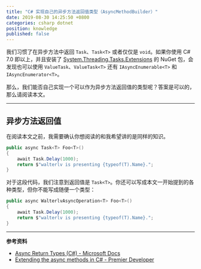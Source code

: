 ```yaml
---
title: "C# 实现自己的异步方法返回值类型（AsyncMethodBuilder）"
date: 2019-08-30 14:25:50 +0800
categories: csharp dotnet
position: knowledge
published: false
---
```


我们习惯了在异步方法中返回 `Task`、`Task<T>` 或者仅仅是 `void`。如果你使用 C# 7.0 即以上，并且安装了 [System.Threading.Tasks.Extensions](https://www.nuget.org/packages/System.Threading.Tasks.Extensions/) 的 NuGet 包，会发现也可以使用 `ValueTask`、`ValueTask<T>` 还有 `IAsyncEnumerable<T>` 和 `IAsyncEnumerator<T>`。

那么，我们能否自己实现一个可以作为异步方法返回值的类型呢？答案是可以的，那么请阅读本文。

---

<div id="toc"></div>

## 异步方法返回值

在阅读本文之前，我需要确认你想阅读的和我希望讲的是同样的知识。

```csharp
public async Task<T> Foo<T>()
{
    await Task.Delay(1000);
    return $"walterlv is presenting {typeof(T).Name}.";
}
```

对于这段代码，我们注意到返回值是 `Task<T>`。你还可以写成本文一开始提到的各种类型，但你不能写成随便一个类型：

```csharp
public async WalterlvAsyncOperation<T> Foo<T>()
{
    await Task.Delay(1000);
    return $"walterlv is presenting {typeof(T).Name}.";
}
```

---

**参考资料**

- [Async Return Types (C#) - Microsoft Docs](https://docs.microsoft.com/en-us/dotnet/csharp/programming-guide/concepts/async/async-return-types)
- [Extending the async methods in C# - Premier Developer](https://devblogs.microsoft.com/premier-developer/extending-the-async-methods-in-c/)
